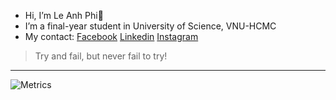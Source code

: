 - Hi, I’m Le Anh Phi👋 
- I’m a final-year student in University of Science, VNU-HCMC
- My contact: [Facebook](http://www.facebook.com/leanh.phi.71) [Linkedin](http://www.linkedin.com/in/lê-anh-phi-9404801a7/) [Instagram](https://www.instagram.com/_tefos/)
> Try and fail, but never fail to try!
---

 ![Metrics](https://metrics.lecoq.io/fissama?template=terminal&base.activity=0&base.community=0&base.metadata=0&introduction=1&languages=1&followup=1&languages.limit=8&languages.sections=most-used&languages.colors=github&languages.threshold=0%25&languages.indepth=false&languages.recent.load=300&languages.recent.days=14&introduction.title=true&followup.sections=repositories&config.timezone=Asia%2FSaigon)
 
<!---
fissama/fissama is a ✨ special ✨ repository because its `README.md` (this file) appears on your GitHub profile.
You can click the Preview link to take a look at your changes.
--->
